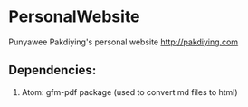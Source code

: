 # PersonalWebsite
Punyawee Pakdiying's personal website http://pakdiying.com

## Dependencies:
1. Atom: gfm-pdf package (used to convert md files to html)

